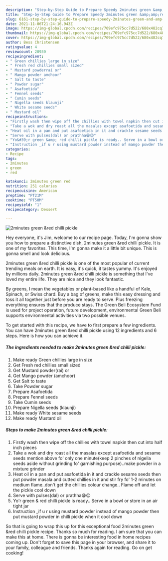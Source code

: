 ```yaml
---
description: "Step-by-Step Guide to Prepare Speedy 2minutes green &amp;amp;red chilli pickle"
title: "Step-by-Step Guide to Prepare Speedy 2minutes green &amp;amp;red chilli pickle"
slug: 6161-step-by-step-guide-to-prepare-speedy-2minutes-green-and-amp-red-chilli-pickle
date: 2021-11-06T21:24:16.943Z
image: https://img-global.cpcdn.com/recipes/709efc975cc7d522/680x482cq70/2minutes-green-red-chilli-pickle-recipe-main-photo.jpg
thumbnail: https://img-global.cpcdn.com/recipes/709efc975cc7d522/680x482cq70/2minutes-green-red-chilli-pickle-recipe-main-photo.jpg
cover: https://img-global.cpcdn.com/recipes/709efc975cc7d522/680x482cq70/2minutes-green-red-chilli-pickle-recipe-main-photo.jpg
author: Bess Christensen
ratingvalue: 4
reviewcount: 20930
recipeingredient:
- " Green chillies large in size"
- " Fresh red chillies small sized"
- " Mustard powderrai or"
- " Mango powder amchoor"
- " Salt to taste"
- " Powder sugar"
- " Asafoetida"
- " Fennel seeds"
- " Cumin seeds"
- " Nigella seeds klaunji"
- " White sesame seeds"
- " Mustard oil"
recipeinstructions:
- "Firstly wash then wipe off the chillies with towel napkin then cut into half inch pieces"
- "Take a wok and dry roast all the masalas except asafoetida and sesame seeds mention above fo&#39; only one minute(keep 2 pinches of nigella seeds aside without grinding fo&#39; garnishing purpose)..make powder in a mixture grinder"
- "Heat oil in a pan and put asafoetida in it and crackle sesame seeds then put powder masala and cutted chillies in it and stir fry fo&#39; 1-2 minutes on medium flame..don&#39;t get the chillies colour change.. Flame off and let the pickle cool down"
- "Serve with pulses(dal) or prathha😁😉"
- "Yo&#39;r green &amp; red chilli pickle is ready.. Serve in a bowl or store in an air tight jar"
- "Instruction _if u r using mustard powder instead of mango powder then put mustard powder in chilli pickle when it cool down"
categories:
- Recipe
tags:
- 2minutes
- green
- red

katakunci: 2minutes green red 
nutrition: 251 calories
recipecuisine: American
preptime: "PT21M"
cooktime: "PT50M"
recipeyield: "1"
recipecategory: Dessert

---
```



![2minutes green &amp;red chilli pickle](https://img-global.cpcdn.com/recipes/709efc975cc7d522/680x482cq70/2minutes-green-red-chilli-pickle-recipe-main-photo.jpg)

Hey everyone, it's Jim, welcome to our recipe page. Today, I'm gonna show you how to prepare a distinctive dish, 2minutes green &amp;red chilli pickle. It is one of my favorites. This time, I'm gonna make it a little bit unique. This is gonna smell and look delicious.

2minutes green &amp;red chilli pickle is one of the most popular of current trending meals on earth. It is easy, it's quick, it tastes yummy. It's enjoyed by millions daily. 2minutes green &amp;red chilli pickle is something that I've loved my entire life. They are nice and they look fantastic.

By greens, I mean the vegetables or plant-based like a handful of Kale, Spinach, or Swiss chard. Buy a bag of greens, make this easy dressing and toss it all together just before you are ready to serve. Plus freezing everything ensures that the produce stays. The Green Beli Ecosystem Fund is used for project operation, future development, environmental Green Beli supports environmental activities via two possible venues.


To get started with this recipe, we have to first prepare a few ingredients. You can have 2minutes green &amp;red chilli pickle using 12 ingredients and 6 steps. Here is how you can achieve it.

<!--inarticleads1-->

##### The ingredients needed to make 2minutes green &amp;red chilli pickle:

1. Make ready  Green chillies large in size
1. Get  Fresh red chillies small sized
1. Get  Mustard powder(rai) or
1. Get  Mango powder (amchoor)
1. Get  Salt to taste
1. Take  Powder sugar
1. Prepare  Asafoetida
1. Prepare  Fennel seeds
1. Take  Cumin seeds
1. Prepare  Nigella seeds (klaunji)
1. Make ready  White sesame seeds
1. Make ready  Mustard oil




<!--inarticleads2-->

##### Steps to make 2minutes green &amp;red chilli pickle:

1. Firstly wash then wipe off the chillies with towel napkin then cut into half inch pieces
1. Take a wok and dry roast all the masalas except asafoetida and sesame seeds mention above fo&#39; only one minute(keep 2 pinches of nigella seeds aside without grinding fo&#39; garnishing purpose)..make powder in a mixture grinder
1. Heat oil in a pan and put asafoetida in it and crackle sesame seeds then put powder masala and cutted chillies in it and stir fry fo&#39; 1-2 minutes on medium flame..don&#39;t get the chillies colour change.. Flame off and let the pickle cool down
1. Serve with pulses(dal) or prathha😁😉
1. Yo&#39;r green &amp; red chilli pickle is ready.. Serve in a bowl or store in an air tight jar
1. Instruction _if u r using mustard powder instead of mango powder then put mustard powder in chilli pickle when it cool down




So that is going to wrap this up for this exceptional food 2minutes green &amp;red chilli pickle recipe. Thanks so much for reading. I am sure that you can make this at home. There is gonna be interesting food in home recipes coming up. Don't forget to save this page in your browser, and share it to your family, colleague and friends. Thanks again for reading. Go on get cooking!
